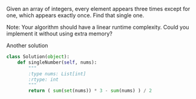 Given an array of integers, every element appears three times except for one, which appears exactly once. Find that single one.

Note:
Your algorithm should have a linear runtime complexity. Could you implement it without using extra memory?
  
Another solution
```python
class Solution(object):
    def singleNumber(self, nums):
        """
        :type nums: List[int]
        :rtype: int
        """
        return ( sum(set(nums)) * 3 - sum(nums) ) / 2
```  

